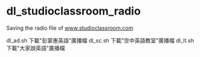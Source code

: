 # dl_studioclassroom_radio
Saving the radio file of www.studioclassroom.com

dl_ad.sh
下載"彭蒙惠英語"廣播檔
dl_sc.sh
下載"空中英語教室"廣播檔
dl_lt.sh
下載"大家說英語"廣播檔
